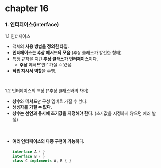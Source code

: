 # chapter 16

### 1. 인터페이스(interface)

1.1 인터페이스  
- 객체의 **사용 방법을 정의한 타입**.
- **인터페이스는 추상 메서드의 모음** (추상 클래스가 발전한 형태).
- 특정 규칙을 지킨 **추상 클래스가 인터페이스**이다.
  - **추상 메서드**'만!' 가질 수 있음.
- **작업 지시서 역할**을 수행.

<br>

1.2 인터페이스의 특징 (*추상 클래스와의 차이)  
- **상수**와 **메서드**만 구성 멤버로 가질 수 있다.
- **생성자를 가질 수 없다**.
- **상수는 선언과 동시에 초기값을 지정해야 한다**. (초기값을 지정하지 않으면 에러 발생)

<br>

- #### 여러 인터페이스의 다중 구현이 가능하다.  
  ```java
  interface A { }
  interface B { }
  class C implements A, B { }
